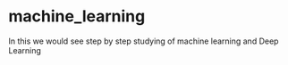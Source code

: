 # machine_learning
In this we would see step by step studying of machine learning and Deep Learning 
